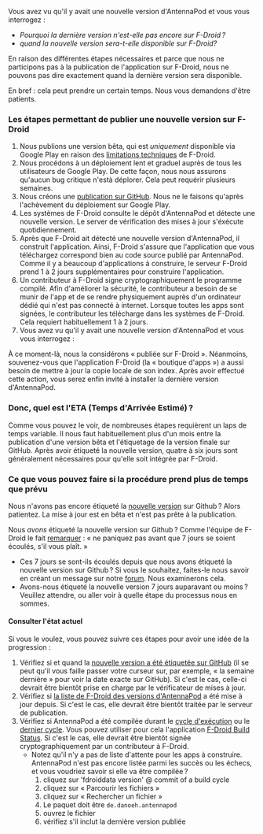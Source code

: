 Vous avez vu qu'il y avait une nouvelle version d'AntennaPod et vous vous interrogez :

* *Pourquoi la dernière version n'est-elle pas encore sur F-Droid ?*
* *quand la nouvelle version sera-t-elle disponible sur F-Droid?*

En raison des différentes étapes nécessaires et parce que nous ne participons pas à la publication de l'application sur F-Droid, nous ne pouvons pas dire exactement quand la dernière version sera disponible.

En bref : cela peut prendre un certain temps. Nous vous demandons d'être patients.

### Les étapes permettant de publier une nouvelle version sur F-Droid

1. Nous publions une version bêta, qui est *uniquement* disponible via Google Play en raison des [limitations techniques](/documentation/general/beta#f-droid) de F-Droid.
1. Nous procédons à un déploiement lent et graduel auprès de tous les utilisateurs de Google Play. De cette façon, nous nous assurons qu'aucun bug critique n'està déplorer. Cela peut requérir plusieurs semaines.
1. Nous créons une [publication sur GitHub](https://github.com/AntennaPod/AntennaPod/releases). Nous ne le faisons qu'après l'achèvement du déploiement sur Google Play.
1. Les systèmes de F-Droid consulte le dépôt d'AntennaPod et détecte une nouvelle version. Le server de vérification des mises à jour s'éxécute quotidiennement.
1. Après que F-Droid ait détecté une nouvelle version d'AntennaPod, il construit l'application. Ainsi, F-Droid s'assure que l'application que vous téléchargez correspond bien au code source publié par AntennaPod. Comme il y a beaucoup d'applications à construire, le serveur F-Droid prend 1 à 2 jours supplémentaires pour construire l'application.
1. Un contributeur à F-Droid signe cryptographiquement le programme compilé. Afin d'améliorer la sécurité, le contributeur a besoin de se munir de l'app et de se rendre physiquement auprès d'un ordinateur dédié qui n'est pas connecté à internet. Lorsque toutes les apps sont signées, le contributeur les télécharge dans les systèmes de F-Droid. Cela requiert habituellement 1 à 2 jours.
1. Vous avez vu qu'il y avait une nouvelle version d'AntennaPod et vous vous interrogez :

À ce moment-là, nous la considérons « publiée sur F-Droid ». Néanmoins, souvenez-vous que l'application F-Droid (la « boutique d'apps ») a aussi besoin de mettre à jour la copie locale de son index. Après avoir effectué cette action, vous serez enfin invité à installer la dernière version d'AntennaPod.

### Donc, quel est l'ETA (Temps d'Arrivée Estimé) ?

Comme vous pouvez le voir, de nombreuses étapes requièrent un laps de temps variable. Il nous faut habituellement plus d'un mois entre la publication d'une version bêta et l'étiquetage de la version finale sur GitHub. Après avoir étiqueté la nouvelle version, quatre à six jours sont généralement nécessaires pour qu'elle soit intégrée par F-Droid.

### Ce que vous pouvez faire si la procédure prend plus de temps que prévu

Nous n'avons pas encore étiqueté la [nouvelle version](https://github.com/AntennaPod/AntennaPod/releases) sur Github ? Alors patientez. La mise à jour est en bêta et n'est pas prête à la publication.

Nous *avons* étiqueté la nouvelle version sur Github ? Comme l'équipe de F-Droid le fait [remarquer](https://gitlab.com/fdroid/wiki/-/wikis/FAQ#how-long-does-it-take-for-my-app-to-show-up-on-website-and-client) : « ne paniquez pas avant que 7 jours se soient écoulés, s'il vous plaît. »

* Ces 7 jours se sont-ils écoulés depuis que nous avons étiqueté la nouvelle version sur Github ? Si vous le souhaitez, faites-le nous savoir en créant un message sur notre [forum](https://forum.antennapod.org/). Nous examinerons cela.
* Avons-nous étiqueté la nouvelle version 7 jours auparavant ou moins ? Veuillez attendre, ou aller voir à quelle étape du processus nous en sommes.

#### Consulter l'état actuel

Si vous le voulez, vous pouvez suivre ces étapes pour avoir une idée de la progression :

1. Vérifiez si et quand la [nouvelle version a été étiquetée sur GitHub](https://github.com/AntennaPod/AntennaPod/releases/latest) (il se peut qu'il vous faille passer votre curseur sur, par exemple, « la semaine dernière » pour voir la date exacte sur GitHub). Si c'est le cas, celle-ci devrait être bientôt prise en charge par le vérificateur de mises à jour.
1. Vérifiez si [la liste de F-Droid des versions d'AntennaPod](https://gitlab.com/fdroid/fdroiddata/-/commits/master/metadata/de.danoeh.antennapod.yml?author=F-Droid%20checkupdates%20bot) a été mise à jour depuis. Si c'est le cas, elle devrait être bientôt traitée par le serveur de publication.
1. Vérifiez si AntennaPod a été compilée durant le [cycle d'exécution](https://monitor.f-droid.org/builds/running) ou le [dernier cycle](https://monitor.f-droid.org/builds/build). Vous pouvez utiliser pour cela l'application [F-Droid Build Status](https://f-droid.org/en/packages/de.storchp.fdroidbuildstatus/). Si c'est le cas, elle devrait être bientôt signée cryptographiquement par un contributeur à F-Droid.
   * Notez qu'il n'y a pas de liste d'attente pour les apps à construire. AntennaPod n'est pas encore listée parmi les succès ou les échecs, et vous voudriez savoir si elle va être compilée ?
      1. cliquez sur 'fdroiddata version' @ commit of a build cycle
      1. cliquez sur « Parcourir les fichiers »
      1. cliquez sur « Rechercher un fichier »
      1. Le paquet doit être `de.danoeh.antennapod`
      1. ouvrez le fichier
      1. vérifiez s'il inclut la dernière version publiée
